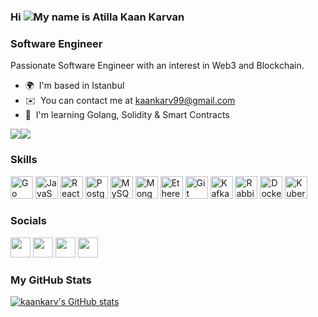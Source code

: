 ### Hi ![](https://user-images.githubusercontent.com/18350557/176309783-0785949b-9127-417c-8b55-ab5a4333674e.gif)My name is Atilla Kaan Karvan 
### Software Engineer 
 Passionate Software Engineer with an interest in Web3 and Blockchain.  
* 🌍  I'm based in Istanbul 
* ✉️  You can contact me at [kaankarv99@gmail.com](mailto:kaankarv99@gmail.com) 
* 🧠  I'm learning Golang, Solidity & Smart Contracts

<a href="https://www.github.com/kaankarv" target="_blank" rel="noreferrer"><img src="https://img.shields.io/github/followers/kaankarv?logo=github&style=for-the-badge&color=ec4899&labelColor=0f172a" /></a><a href="https://www.twitter.com/kaankarv" target="_blank" rel="noreferrer"><img src="https://img.shields.io/twitter/follow/kaankarv?logo=twitter&style=for-the-badge&color=ec4899&labelColor=0f172a" /></a>
### Skills  

<p align="left">
<a href="https://go.dev/doc/" target="_blank" rel="noreferrer"><img src="https://raw.githubusercontent.com/danielcranney/readme-generator/main/public/icons/skills/go-colored.svg" width="36" height="36" alt="Go" /></a>
<a href="https://developer.mozilla.org/en-US/docs/Web/JavaScript" target="_blank" rel="noreferrer"><img src="https://raw.githubusercontent.com/danielcranney/readme-generator/main/public/icons/skills/javascript-colored.svg" width="36" height="36" alt="JavaScript" /></a>
<a href="https://reactjs.org/" target="_blank" rel="noreferrer"><img src="https://raw.githubusercontent.com/danielcranney/readme-generator/main/public/icons/skills/react-colored.svg" width="36" height="36" alt="React" /></a>
<a href="https://www.postgresql.org/" target="_blank" rel="noreferrer"><img src="https://raw.githubusercontent.com/danielcranney/readme-generator/main/public/icons/skills/postgresql-colored.svg" width="36" height="36" alt="PostgreSQL" /></a>
<a href="https://www.mysql.com/" target="_blank" rel="noreferrer"><img src="https://raw.githubusercontent.com/danielcranney/readme-generator/main/public/icons/skills/mysql-colored.svg" width="36" height="36" alt="MySQL" /></a>
<a href="https://www.mongodb.com/" target="_blank" rel="noreferrer"><img src="https://raw.githubusercontent.com/danielcranney/readme-generator/main/public/icons/skills/mongodb-colored.svg" width="36" height="36" alt="MongoDB" /></a>
<a href="https://ethereum.org/en/" target="_blank" rel="noreferrer"><img src="https://raw.githubusercontent.com/danielcranney/readme-generator/main/public/icons/skills/ethereum-colored.svg" width="36" height="36" alt="Ethereum" /></a>
<a href="https://github.com/" target="_blank"><img   src="https://profilinator.rishav.dev/skills-assets/git-scm-icon.svg" alt="Git" height="36" width="36" /></a>
<a href="https://kafka.apache.org/" target="_blank"><img  src="https://profilinator.rishav.dev/skills-assets/apache_kafka-icon.svg" alt="Kafka" height="36"  width="36"/></a>   
<a href="https://www.rabbitmq.com/" target="_blank"><img   src="https://profilinator.rishav.dev/skills-assets/rabbitmq-icon.svg" alt="RabbitMQ" height="36"  width="36"/></a>
<a href="https://www.docker.com/" target="_blank"><img   src="https://profilinator.rishav.dev/skills-assets/docker-original-wordmark.svg" alt="Docker" height="36"  width="36"/></a>  
<a href="https://kubernetes.io/" target="_blank"><img   src="https://profilinator.rishav.dev/skills-assets/kubernetes-icon.svg" alt="Kubernetes" height="36"  width="36"/></a>  
 </p> 

### Socials

<p align="left"> <a href="https://www.github.com/kaankarv" target="_blank" rel="noreferrer"><img src="https://raw.githubusercontent.com/danielcranney/readme-generator/main/public/icons/socials/github-dark.svg" width="32" height="32" /></a> <a href="http://www.instagram.com/kaankarvan" target="_blank" rel="noreferrer"><img src="https://raw.githubusercontent.com/danielcranney/readme-generator/main/public/icons/socials/instagram.svg" width="32" height="32" /></a> <a href="https://www.linkedin.com/in/kaankarvan" target="_blank" rel="noreferrer"><img src="https://raw.githubusercontent.com/danielcranney/readme-generator/main/public/icons/socials/linkedin.svg" width="32" height="32" /></a> <a href="https://www.twitter.com/kaankarv" target="_blank" rel="noreferrer"><img src="https://raw.githubusercontent.com/danielcranney/readme-generator/main/public/icons/socials/twitter.svg" width="32" height="32" /></a></p>

### <b>My GitHub Stats</b>

<a href="http://www.github.com/kaankarv"><img src="https://github-readme-stats.vercel.app/api?username=kaankarv&show_icons=true&hide=stars,&count_private=true&title_color=ec4899&text_color=ffffff&icon_color=ec4899&bg_color=0f172a&hide_border=true&show_icons=true" alt="kaankarv's GitHub stats" /></a>
